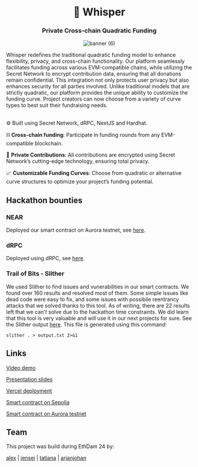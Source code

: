 <div align="center">
  <h1 align="center">🤫 Whisper</h1>
  <h3>Private Cross-chain Quadratic Funding</h3>
  
![banner (6)](https://github.com/ethdam24-quadratic/secret-repo/assets/101796507/96b666bd-ef34-4562-a6ec-ddae0e325ccb)
</div>

Whisper redefines the traditional quadratic funding model to enhance flexibility, privacy, and cross-chain functionality. Our platform seamlessly facilitates funding across various EVM-compatible chains, while utilizing the Secret Network to encrypt contribution data, ensuring that all donations remain confidential. This integration not only protects user privacy but also enhances security for all parties involved. Unlike traditional models that are strictly quadratic, our platform provides the unique ability to customize the funding curve. Project creators can now choose from a variety of curve types to best suit their fundraising needs.<br><br>

⚙️ Built using Secret Network, dRPC, NextJS and Hardhat.

⛓️ **Cross-chain funding**: Participate in funding rounds from any EVM-compatible blockchain.

🔏 **Private Contributions**: All contributions are encrypted using Secret Network’s cutting-edge technology, ensuring total privacy.

📈 **Customizable Funding Curves**: Choose from quadratic or alternative curve structures to optimize your project’s funding potential.

## Hackathon bounties

### NEAR

Deployed our smart contract on Aurora testnet, see [here](https://explorer.testnet.aurora.dev/address/0x072117443CEb3920d9D95d2F005b23FeC9E761aD).

### dRPC

Deployed using dRPC, see [here](https://github.com/ethdam24-quadratic/secret-repo/blob/4300b8cc0d541eb2f804f10b690959a6def031e6/packages/hardhat/hardhat.config.ts#L54).

### Trail of Bits - Slither

We used Slither to find issues and vunerabilities in our smart contracts. We found over 160 results and resolved most of them. Some simple issues like dead code were easy to fix, and some issues with possibile reentrancy attacks that we solved thanks to this tool. As of writing, there are 22 results left that we can't solve due to the hackathon time constraints. We did learn that this tool is very valuable and will use it in our next projects for sure. See the Slither output [here](https://github.com/ethdam24-quadratic/secret-repo/blob/8a836b64df14884b867c4bb847eb89416977d735/packages/hardhat/slither_output.txt). This file is generated using this command:

`slither . > output.txt 2>&1`

## Links

[Video demo](todo)

[Presentation slides](todo)

[Vercel deployment](https://secret-repo-nextjs.vercel.app/)

[Smart contract on Sepolia](https://sepolia.etherscan.io/address/0x5D1Fc9da0af509d69a17b6Aa150886dB6597B347#code)

[Smart contract on Aurora testnet](https://explorer.testnet.aurora.dev/address/0x072117443CEb3920d9D95d2F005b23FeC9E761aD)

## Team

This project was build during EthDam 24 by:

[alex](https://twitter.com/Secret_Saturn_) | [jensei](https://x.com/jensei_) | [tatiana](https://x.com/ilge_ustun/) | [arjanjohan](https://x.com/arjanjohan/)

